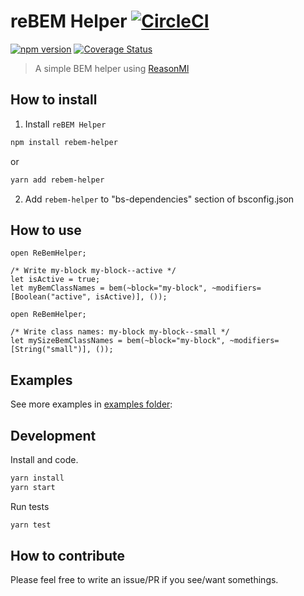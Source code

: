 # reBEM Helper [![CircleCI](https://circleci.com/gh/remithomas/rebem-helper.svg?style=svg)](https://circleci.com/gh/remithomas/rebem-helper) 

[![npm version](https://img.shields.io/npm/v/rebem-helper.svg?style=flat-square)](https://www.npmjs.com/package/rebem-helper) [![Coverage Status](https://coveralls.io/repos/github/remithomas/rebem-helper/badge.svg?branch=reorder_readme)](https://coveralls.io/github/remithomas/rebem-helper?branch=reorder_readme)

> A simple BEM helper using [ReasonMl](http://reasonml.github.io)

## How to install

1. Install `reBEM Helper`

```bash
npm install rebem-helper
```

or

```bash
yarn add rebem-helper
```

2. Add `rebem-helper` to "bs-dependencies" section of bsconfig.json

## How to use

```reason
open ReBemHelper;

/* Write my-block my-block--active */
let isActive = true;
let myBemClassNames = bem(~block="my-block", ~modifiers=[Boolean("active", isActive)], ());
```

```reason
open ReBemHelper;

/* Write class names: my-block my-block--small */
let mySizeBemClassNames = bem(~block="my-block", ~modifiers=[String("small")], ());
```

## Examples

See more examples in [examples folder](./examples):

## Development

Install and code.

```bash
yarn install
yarn start
```

Run tests

```bash
yarn test
```

## How to contribute

Please feel free to write an issue/PR if you see/want somethings.
